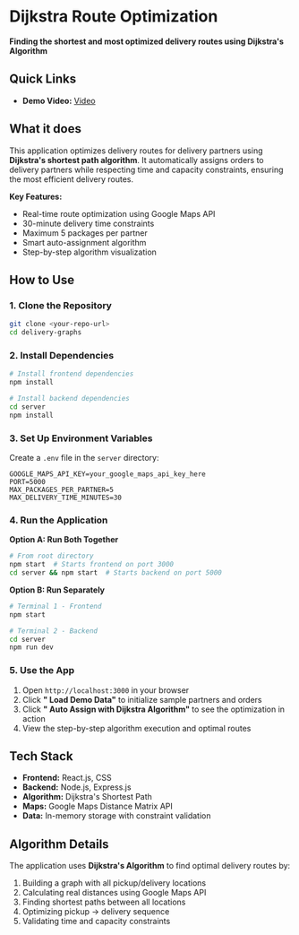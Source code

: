 # Dijkstra Route Optimization

**Finding the shortest and most optimized delivery routes using Dijkstra's Algorithm**

##  Quick Links

- **Demo Video:** [Video](https://drive.google.com/file/d/1Npbb0nBbGJr_Bet0RgG96qAa-Viy88iz/view?usp=sharing)

##  What it does

This application optimizes delivery routes for delivery partners using **Dijkstra's shortest path algorithm**. It automatically assigns orders to delivery partners while respecting time and capacity constraints, ensuring the most efficient delivery routes.

**Key Features:**
-  Real-time route optimization using Google Maps API
-  30-minute delivery time constraints
-  Maximum 5 packages per partner
-  Smart auto-assignment algorithm
-  Step-by-step algorithm visualization

##  How to Use

### 1. Clone the Repository
```bash
git clone <your-repo-url>
cd delivery-graphs
```

### 2. Install Dependencies
```bash
# Install frontend dependencies
npm install

# Install backend dependencies
cd server
npm install
```

### 3. Set Up Environment Variables
Create a `.env` file in the `server` directory:
```env
GOOGLE_MAPS_API_KEY=your_google_maps_api_key_here
PORT=5000
MAX_PACKAGES_PER_PARTNER=5
MAX_DELIVERY_TIME_MINUTES=30
```

### 4. Run the Application

**Option A: Run Both Together**
```bash
# From root directory
npm start  # Starts frontend on port 3000
cd server && npm start  # Starts backend on port 5000
```

**Option B: Run Separately**
```bash
# Terminal 1 - Frontend
npm start

# Terminal 2 - Backend
cd server
npm run dev
```

### 5. Use the App
1. Open `http://localhost:3000` in your browser
2. Click **" Load Demo Data"** to initialize sample partners and orders
3. Click **" Auto Assign with Dijkstra Algorithm"** to see the optimization in action
4. View the step-by-step algorithm execution and optimal routes

## Tech Stack

- **Frontend:** React.js, CSS
- **Backend:** Node.js, Express.js
- **Algorithm:** Dijkstra's Shortest Path
- **Maps:** Google Maps Distance Matrix API
- **Data:** In-memory storage with constraint validation


## Algorithm Details

The application uses **Dijkstra's Algorithm** to find optimal delivery routes by:

1. Building a graph with all pickup/delivery locations
2. Calculating real distances using Google Maps API
3. Finding shortest paths between all locations
4. Optimizing pickup → delivery sequence
5. Validating time and capacity constraints
